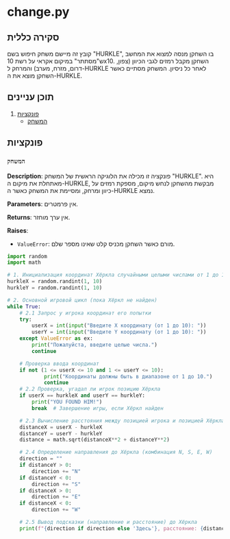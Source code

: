 # change.py

## סקירה כללית

קובץ זה מיישם משחק חיפוש בשם "HURKLE", בו השחקן מנסה למצוא את המחשב ש"מסתתר" במיקום אקראי על רשת 10x10. השחקן מקבל רמזים לגבי הכיוון (צפון, דרום, מזרח, מערב) והמרחק ל-HURKLE לאחר כל ניסיון. המשחק מסתיים כאשר השחקן מוצא את ה-HURKLE.

## תוכן עניינים

1. [פונקציות](#פונקציות)
    *   [המשחק](#המשחק)

## פונקציות

### `המשחק`

**Description**:
פונקציה זו מכילה את הלוגיקה הראשית של המשחק "HURKLE". היא מאתחלת את מיקום ה-HURKLE, מבקשת מהשחקן לנחש מיקום, מספקת רמזים על כיוון ומרחק, ומסיימת את המשחק כאשר ה-HURKLE נמצא.

**Parameters**:
אין פרמטרים.

**Returns**:
אין ערך מוחזר.

**Raises**:
- `ValueError`: מורם כאשר השחקן מכניס קלט שאינו מספר שלם.
```python
import random
import math

# 1. Инициализация координат Хёркла случайными целыми числами от 1 до 10
hurkleX = random.randint(1, 10)
hurkleY = random.randint(1, 10)

# 2. Основной игровой цикл (пока Хёркл не найден)
while True:
    # 2.1 Запрос у игрока координат его попытки
    try:
        userX = int(input("Введите X координату (от 1 до 10): "))
        userY = int(input("Введите Y координату (от 1 до 10): "))
    except ValueError as ex:
        print("Пожалуйста, введите целые числа.")
        continue

    # Проверка ввода координат
    if not (1 <= userX <= 10 and 1 <= userY <= 10):
            print("Координаты должны быть в диапазоне от 1 до 10.")
            continue
    # 2.2 Проверка, угадал ли игрок позицию Хёркла
    if userX == hurkleX and userY == hurkleY:
        print("YOU FOUND HIM!")
        break  # Завершение игры, если Хёркл найден

    # 2.3 Вычисление расстояния между позицией игрока и позицией Хёркла
    distanceX = userX - hurkleX
    distanceY = userY - hurkleY
    distance = math.sqrt(distanceX**2 + distanceY**2)

    # 2.4 Определение направления до Хёркла (комбинация N, S, E, W)
    direction = ""
    if distanceY > 0:
        direction += "N"
    if distanceY < 0:
        direction += "S"
    if distanceX > 0:
        direction += "E"
    if distanceX < 0:
        direction += "W"

    # 2.5 Вывод подсказки (направление и расстояние) до Хёркла
    print(f"{direction if direction else 'Здесь'}, расстояние: {distance:.2f}")